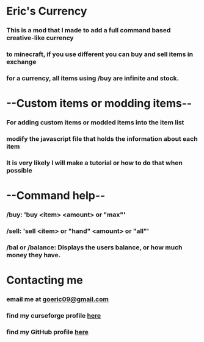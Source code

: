 **<h1> Eric's Currency</h1>**

### This is a mod that I made to add a full command based creative-like currency
### to minecraft, if you use different you can buy and sell items in exchange
### for a currency, all items using /buy are infinite and stock.

# --Custom items or modding items--
### For adding custom items or modded items into the item list
### modify the javascript file that holds the information about each item
### It is very likely I will make a tutorial or how to do that when possible

# **--Command help--**
### /buy: 'buy \<item> \<amount> or "max"'
### /sell: 'sell \<item> or "hand" \<amount> or "all"'
### /bal or /balance: Displays the users balance, or how much money they have.

# Contacting me
### email me at [goeric09@gmail.com](goeric09@gmail.com)
### find my curseforge profile [here](https://legacy.curseforge.com/members/bluedogman/projects)
### find my GitHub profile [here](https://github.com/Bluedogman)